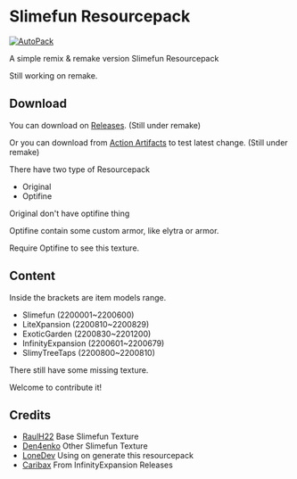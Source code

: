 # Slimefun Resourcepack

[![AutoPack](https://github.com/xMikux/Slimefun-Resourcepack/actions/workflows/AutoPack.yml/badge.svg?branch=main)](https://github.com/xMikux/Slimefun-Resourcepack/actions/workflows/AutoPack.yml)

A simple remix & remake version Slimefun Resourcepack

Still working on remake.

## Download

You can download on [Releases](https://github.com/xMikux/Slimefun-Resourcepack/releases). (Still under remake)

Or you can download from [Action Artifacts](https://github.com/xMikux/Slimefun-Resourcepack/actions) to test latest change. (Still under remake)

There have two type of Resourcepack

* Original
* Optifine

Original don't have optifine thing

Optifine contain some custom armor, like elytra or armor.

Require Optifine to see this texture.

## Content

Inside the brackets are item models range.

* Slimefun (2200001~2200600)
* LiteXpansion (2200810~2200829)
* ExoticGarden (2200830~2201200)
* InfinityExpansion (2200601~2200679)
* SlimyTreeTaps (2200800~2200810)

There still have some missing texture.

Welcome to contribute it!

## Credits

* [RaulH22](https://www.planetminecraft.com/texture-pack/slimefun-texture-by-raulh22/) Base Slimefun Texture
* [Den4enko](https://github.com/Den4enko/Slimefun-Resourcepack) Other Slimefun Texture
* [LoneDev](https://www.spigotmc.org/resources/addon-slimefun4-textures-for-itemsadder.83877/) Using on generate this resourcepack
* [Caribax](https://github.com/Mooy1/InfinityExpansion/releases/tag/v1) From InfinityExpansion Releases
